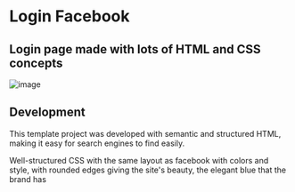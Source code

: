 # Login Facebook

<h2> Login page made with lots of HTML and CSS concepts</h2>
 
 ![image](https://user-images.githubusercontent.com/73961367/119429177-bb8bd180-bce4-11eb-8d86-df3bac6aa8ad.png)

<h2>Development</h2>
 <p>This template project was developed with semantic and structured HTML, making it easy for search engines to find easily.<p/>

<p>Well-structured CSS with the same layout as facebook with colors and style, with rounded edges giving the site's beauty, the elegant blue that the brand has</p>


